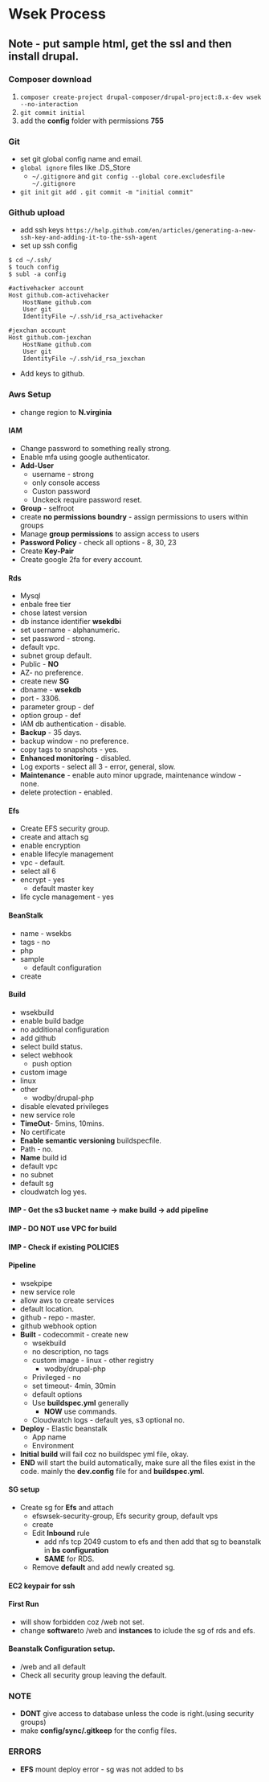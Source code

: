 # Wsek Process

## Note - put sample html, get the ssl and then install drupal.

### Composer download
1. `composer create-project drupal-composer/drupal-project:8.x-dev wsek --no-interaction`
2. `git commit initial`
3. add the **config** folder with permissions **755**

### Git
* set git global config name and email.
* `global ignore` files like .DS_Store
  * `~/.gitignore` and `git config --global core.excludesfile ~/.gitignore`
* `git init` `git add .` `git commit -m "initial commit"`


### Github upload
* add ssh keys `https://help.github.com/en/articles/generating-a-new-ssh-key-and-adding-it-to-the-ssh-agent`
* set up ssh config
```
$ cd ~/.ssh/
$ touch config
$ subl -a config
```
```
#activehacker account
Host github.com-activehacker
	HostName github.com
	User git
	IdentityFile ~/.ssh/id_rsa_activehacker

#jexchan account
Host github.com-jexchan
	HostName github.com
	User git
	IdentityFile ~/.ssh/id_rsa_jexchan
```
* Add keys to github.

### Aws Setup
* change region to **N.virginia**

#### IAM
* Change password to something really strong.
* Enable mfa using google authenticator.
* **Add-User**
	* username - strong
	* only console access
	* Custon password
	* Unckeck require password reset.
* **Group** - selfroot
* create **no permissions boundry** - assign permissions to users within groups
* Manage **group permissions** to assign access to users
* **Password Policy** - check all options - 8, 30, 23
* Create **Key-Pair**
* Create google 2fa for every account.

#### Rds
* Mysql
* enbale free tier
* chose latest version
* db instance identifier **wsekdbi**
* set username - alphanumeric.
* set password - strong.
* default vpc.
* subnet group default.
* Public - **NO**
* AZ- no preference.
* create new **SG**
* dbname - **wsekdb**
* port - 3306.
* parameter group - def
* option group - def
* IAM db authentication - disable.
* **Backup** - 35 days.
* backup window - no preference.
* copy tags to snapshots - yes.
* **Enhanced monitoring** - disabled.
* Log exports - select all 3 - error, general, slow.
* **Maintenance** - enable auto minor upgrade, maintenance window - none.
* delete protection - enabled.
  
#### Efs
* Create EFS security group.
* create and attach sg
* enable encryption
* enable lifecyle management
* vpc - default.
* select all 6 
* encrypt - yes
	* default master key
* life cycle management - yes

#### BeanStalk
* name - wsekbs
* tags - no
* php
* sample
	* default configuration
* create

#### Build
* wsekbuild
* enable build badge
* no additional configuration
* add github
* select build status.
* select webhook
	* push option
* custom image
* linux
* other
	* wodby/drupal-php
* disable elevated privileges
* new service role
* **TimeOut**- 5mins, 10mins.
* No certificate
* **Enable semantic versioning** buildspecfile.
* Path - no.
* **Name** build id
* default vpc
* no subnet
* default sg
* cloudwatch log yes.

#### IMP - Get the s3 bucket name -> make build -> add pipeline
#### IMP - DO NOT use VPC for build
#### IMP - Check if existing POLICIES

#### Pipeline
* wsekpipe
* new service role
* allow aws to create services
* default location.
* github - repo - master.
* github webhook option
* **Built** - codecommit - create new
	* wsekbuild
	* no description, no tags
	* custom image - linux - other registry
		* wodby/drupal-php
	* Privileged - no
	* set timeout- 4min, 30min
	* default options
	* Use **buildspec.yml** generally
		* **NOW** use commands.
	* Cloudwatch logs - default yes, s3 optional no.
* **Deploy** - Elastic beanstalk
	* App name
	* Environment
* **Initial build** will fail coz no buildspec yml file, okay.
* **END** will start the build automatically, make sure all the files exist in the code. mainly the **dev.config** file for and **buildspec.yml**.

#### SG setup
* Create sg for **Efs** and attach
	* efswsek-security-group, Efs security group, default vps
	* create
	* Edit **Inbound** rule
		* add nfs tcp 2049 custom to efs and then add that sg to beanstalk in **bs configuration**
		* **SAME** for RDS.
	* Remove **default** and add newly created sg.

#### EC2 keypair for ssh

#### First Run
* will show forbidden coz /web not set.
* change **software**to /web and **instances** to iclude the sg of rds and efs.

#### Beanstalk Configuration setup.
* /web and all default
* Check all security group leaving the default.

### NOTE
* **DONT** give access to database unless the code is right.(using security groups)
* make **config/sync/.gitkeep** for the config files.

### ERRORS
* **EFS** mount deploy error - sg was not added to bs
